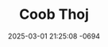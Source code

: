 ---
layout: cast
date: 2025-03-01 21:25:08 -0694
categories: actor

# Site Attributes
title: "Coob Thoj"
permalink: "/cast/Coob_Thoj"

# Actor/Actress Attributes
thumbnail: "/assets/cast_thumbnails/Coob Thoj.jpeg"
---
